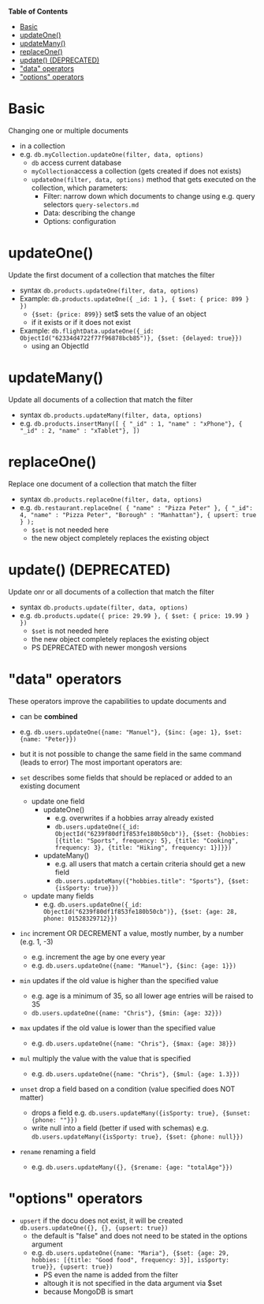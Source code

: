 **Table of Contents**

- [Basic](#basic)
- [updateOne()](#updateone)
- [updateMany()](#updatemany)
- [replaceOne()](#replaceone)
- [update() (DEPRECATED)](#update-deprecated)
- ["data" operators](#data-operators)
- ["options" operators](#options-operators)

# Basic

Changing one or multiple documents

- in a collection
- e.g. `db.myCollection.updateOne(filter, data, options)`
  - `db` access current database
  - `myCollection`access a collection (gets created if does not exists)
  - `updateOne(filter, data, options)` method that gets executed on the collection, which parameters:
    - Filter: narrow down which documents to change using e.g. query selectors `query-selectors.md`
    - Data: describing the change
    - Options: configuration

# updateOne()

Update the first document of a collection that matches the filter

- syntax `db.products.updateOne(filter, data, options)`
- Example: `db.products.updateOne({ _id: 1 }, { $set: { price: 899 } })`
  - `{$set: {price: 899}}` set$ sets the value of an object
  - if it exists or if it does not exist
- Example: `db.flightData.updateOne({_id: ObjectId("62334d4722f77f96878bcb85")}, {$set: {delayed: true}})`
  - using an ObjectId

# updateMany()

Update all documents of a collection that match the filter

- syntax `db.products.updateMany(filter, data, options)`
- e.g. `db.products.insertMany([ { "_id" : 1, "name" : "xPhone"}, { "_id" : 2, "name" : "xTablet"}, ]) `

# replaceOne()

Replace one document of a collection that match the filter

- syntax `db.products.replaceOne(filter, data, options)`
- e.g. `db.restaurant.replaceOne( { "name" : "Pizza Peter" }, { "_id": 4, "name" : "Pizza Peter", "Borough" : "Manhattan"}, { upsert: true } );`
  - `$set` is not needed here
  - the new object completely replaces the existing object

# update() (DEPRECATED)

Update onr or all documents of a collection that match the filter

- syntax `db.products.update(filter, data, options)`
- e.g. `db.products.update({ price: 29.99 }, { $set: { price: 19.99 } })`
  - `$set` is not needed here
  - the new object completely replaces the existing object
  - PS DEPRECATED with newer mongosh versions

# "data" operators

These operators improve the capabilities to update documents and

- can be **combined**
- e.g. `db.users.updateOne({name: "Manuel"}, {$inc: {age: 1}, $set: {name: "Peter}})`
- but it is not possible to change the same field in the same command (leads to error)
  The most important operators are:

- `set` describes some fields that should be replaced or added to an existing document
  - update one field
    - updateOne()
      - e.g. overwrites if a hobbies array already existed
      - `db.users.updateOne({_id: ObjectId("6239f80df1f853fe180b50cb")}, {$set: {hobbies: [{title: "Sports", frequency: 5}, {title: "Cooking", frequency: 3}, {title: "Hiking", frequency: 1}]}})`
    - updateMany()
      - e.g. all users that match a certain criteria should get a new field
      - `db.users.updateMany({"hobbies.title": "Sports"}, {$set: {isSporty: true}})`
  - update many fields
    - e.g. `db.users.updateOne({_id: ObjectId("6239f80df1f853fe180b50cb")}, {$set: {age: 28, phone: 01528329712}})`
- `inc` increment OR DECREMENT a value, mostly number, by a number (e.g. 1, -3)
  - e.g. increment the age by one every year
  - e.g. `db.users.updateOne({name: "Manuel"}, {$inc: {age: 1}})`
- `min` updates if the old value is higher than the specified value
  - e.g. age is a minimum of 35, so all lower age entries will be raised to 35
  - `db.users.updateOne({name: "Chris"}, {$min: {age: 32}})`
- `max` updates if the old value is lower than the specified value
  - e.g. `db.users.updateOne({name: "Chris"}, {$max: {age: 38}})`
- `mul` multiply the value with the value that is specified
  - e.g. `db.users.updateOne({name: "Chris"}, {$mul: {age: 1.3}})`
- `unset` drop a field based on a condition (value specified does NOT matter)
  - drops a field e.g. `db.users.updateMany({isSporty: true}, {$unset: {phone: ""}})`
  - write null into a field (better if used with schemas) e.g. `db.users.updateMany({isSporty: true}, {$set: {phone: null}})`
- `rename` renaming a field
  - e.g. `db.users.updateMany({}, {$rename: {age: "totalAge"}})`

# "options" operators

- `upsert` if the docu does not exist, it will be created `db.users.updateOne({}, {}, {upsert: true})`
  - the default is "false" and does not need to be stated in the options argument
  - e.g. `db.users.updateOne({name: "Maria"}, {$set: {age: 29, hobbies: [{title: "Good food", frequency: 3}], isSporty: true}}, {upsert: true})`
    - PS even the name is added from the filter
    - altough it is not specified in the data argument via $set
    - because MongoDB is smart
